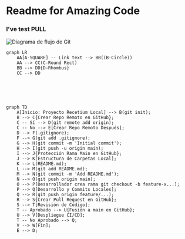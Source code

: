 # Readme for Amazing Code

### I've test **PULL**

![Diagrama de flujo de Git](https://miro.medium.com/v2/resize:fit:1050/1*PtbECo8DeSwfFcWTCmxkqg.jpeg)

```mermaid
graph LR
    AA[A-SQUARE] -- Link text --> BB((B-Circle))
    AA --> CC(C-Round Rect)
    BB --> DD{D-Rhombus}
    CC --> DD
```
<br><br><br>

```mermaid
graph TD
    A[Inicio: Proyecto Recetium Local] --> B(git init);
    B --> C{Crear Repo Remoto en GitHub};
    C -- Sí --> D(git remote add origin);
    C -- No --> E[Crear Repo Remoto Después];
    D --> F(.gitignore);
    F --> G(git add .gitignore);
    G --> H(git commit -m 'Initial commit');
    H --> I(git push -u origin main);
    I --> J{Protección Rama Main en GitHub};
    J --> K[Estructura de Carpetas Local];
    K --> L(README.md);
    L --> M(git add README.md);
    M --> N(git commit -m 'Add README.md');
    N --> O(git push origin main);
    O --> P[Desarrollador crea rama git checkout -b feature-x...];
    P --> Q[Desarrollo y Commits Locales];
    Q --> R(git push origin feature/...);
    R --> S{Crear Pull Request en GitHub};
    S --> T[Revisión de Código];
    T -- Aprobado --> U{Fusión a main en GitHub};
    U --> V[Despliegue CI/CD];
    T -- No Aprobado --> Q;
    V --> W[Fin];
    E --> D;
```
